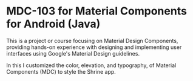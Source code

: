 # MDC-103 for Material Components for Android (Java)

This is a project or course focusing on Material Design Components, providing hands-on experience with designing and implementing user interfaces using Google's Material Design guidelines.

In this I customized the color, elevation, and typography, of Material Components (MDC) to style the Shrine app.





